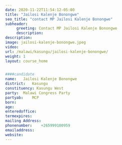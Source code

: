 ```yaml
---
date: 2020-11-22T11:54:12-05:00
title: "Jailosi Kalenje Bonongwe"
seo_title: "contact MP Jailosi Kalenje Bonongwe"
subheader:
     greeting: Contact MP Jailosi Kalenje Bonongwe
     description: 
description: 
image: jailosi-kalenje-bonongwe.jpeg
video: 
url: /malawi/kasungu/jailosi-kalenje-bonongwe/
weight: 1
layout: course_home


####candidate
name:	Jailosi Kalenje Bonongwe
district:	Kasungu
constituency: Kasungu West
party:	Malawi Congress Party
partyab:	MCP
born:
age: 
enteredoffice:	
termexpires:	
mailing Address:
phonenumber:	+265999100959
emailaddress:	
website:	
---
```


